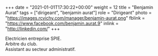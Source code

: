 +++
date = "2021-01-01T17:30:22+00:00"
weight = 12
title = "Benjamin Aurat"
tags = ["dirigeant", "benjamin aurat"]
role = "Dirigeant"
photo = "https://images.rcvichy.com/manager/benjamin-aurat.png"
fblink = "https://www.facebook.com/benjamin.aurat.9"
inlink = "http://linkedin.com/"
+++

Electricien entreprise SPIE.  
Arbitre du club.  
Assistant au secteur administratif.
